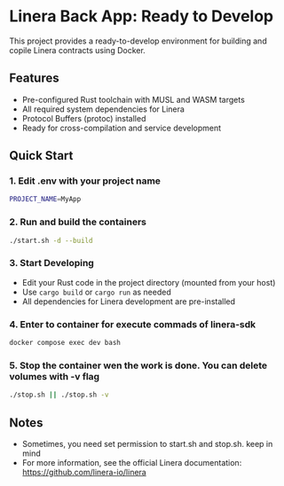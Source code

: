 # Linera Back App: Ready to Develop

This project provides a ready-to-develop environment for building and copile Linera contracts using Docker.

## Features
- Pre-configured Rust toolchain with MUSL and WASM targets
- All required system dependencies for Linera
- Protocol Buffers (protoc) installed
- Ready for cross-compilation and service development

## Quick Start

### 1. Edit .env with your project name
```bash
PROJECT_NAME=MyApp
```

### 2. Run and build the containers
```bash
./start.sh -d --build
```
### 3. Start Developing
- Edit your Rust code in the project directory (mounted from your host)
- Use `cargo build` or `cargo run` as needed
- All dependencies for Linera development are pre-installed

### 4. Enter to container for execute commads of linera-sdk
```bash
docker compose exec dev bash
```

### 5. Stop the container wen the work is done. You can delete volumes with -v flag
```bash
./stop.sh || ./stop.sh -v 
```

## Notes
- Sometimes, you need set permission to start.sh and stop.sh. keep in mind
- For more information, see the official Linera documentation: https://github.com/linera-io/linera
